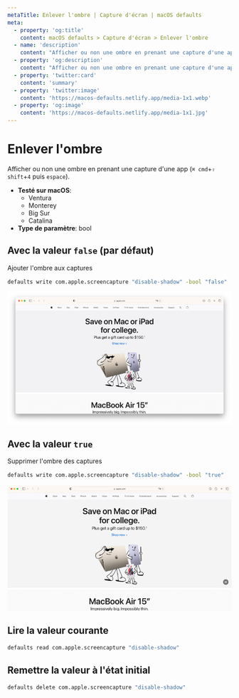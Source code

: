 ```yaml
---
metaTitle: Enlever l'ombre | Capture d'écran | macOS defaults
meta:
  - property: 'og:title'
    content: macOS defaults > Capture d'écran > Enlever l'ombre
  - name: 'description'
    content: "Afficher ou non une ombre en prenant une capture d'une app (`⌘ cmd`+`⇧ shift`+`4` puis `espace`)."
  - property: 'og:description'
    content: "Afficher ou non une ombre en prenant une capture d'une app (`⌘ cmd`+`⇧ shift`+`4` puis `espace`)."
  - property: 'twitter:card'
    content: 'summary'
  - property: 'twitter:image'
    content: 'https://macos-defaults.netlify.app/media-1x1.webp'
  - property: 'og:image'
    content: 'https://macos-defaults.netlify.app/media-1x1.jpg'
---
```


# Enlever l'ombre

Afficher ou non une ombre en prenant une capture d'une app (`⌘ cmd`+`⇧ shift`+`4` puis `espace`).

<!-- break lists -->

- **Testé sur macOS**:
  - Ventura
  - Monterey
  - Big Sur
  - Catalina
- **Type de paramètre**: bool

## Avec la valeur `false` (par défaut)

Ajouter l'ombre aux captures

```bash
defaults write com.apple.screencapture "disable-shadow" -bool "false"
```

<img
  src="./screenshots-disable-shadow-false.png"
  alt="Exemple avec la valeur false"
  width="740" height="574" style="height: auto"
/>

## Avec la valeur `true`

Supprimer l'ombre des captures

```bash
defaults write com.apple.screencapture "disable-shadow" -bool "true"
```

<img
  src="./screenshots-disable-shadow-true.png"
  alt="Exemple avec la valeur true"
  width="740" height="550" style="height: auto"
/>

## Lire la valeur courante

```bash
defaults read com.apple.screencapture "disable-shadow"
```

## Remettre la valeur à l'état initial

```bash
defaults delete com.apple.screencapture "disable-shadow"
```
